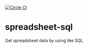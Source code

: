 [![Circle CI](https://circleci.com/gh/JumpeiArashi/spreadsheet-sql.svg?style=svg)](https://circleci.com/gh/JumpeiArashi/spreadsheet-sql)

# spreadsheet-sql
Get spreadsheet data by using like SQL
